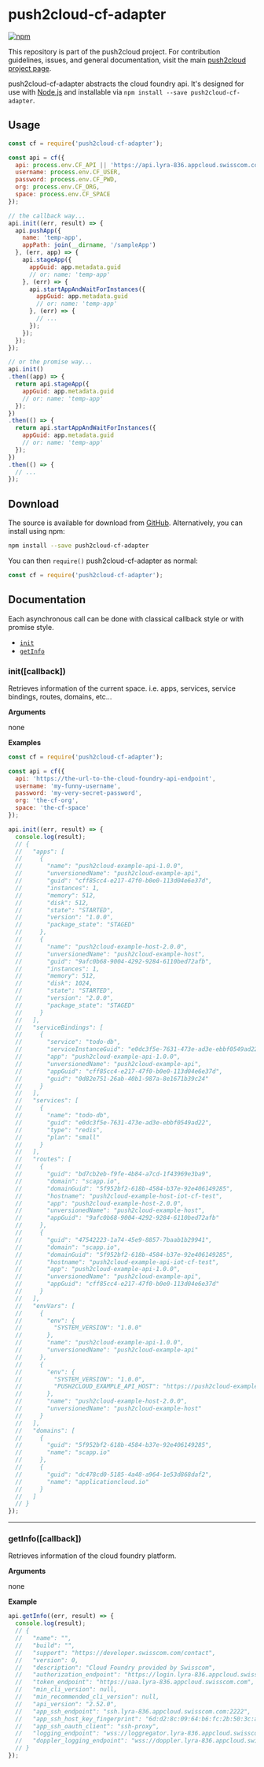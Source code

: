 # push2cloud-cf-adapter

[![npm](https://img.shields.io/npm/v/push2cloud-cf-adapter.svg)](https://npmjs.org/package/push2cloud-cf-adapter)

This repository is part of the push2cloud project. For contribution guidelines, issues, and general documentation, visit the main [push2cloud project page](https://github.com/push2cloud/push2cloud).


push2cloud-cf-adapter abstracts the cloud foundry api.
It's designed for use with [Node.js](https://nodejs.org/) and installable via `npm install --save push2cloud-cf-adapter`.


## Usage

```js
const cf = require('push2cloud-cf-adapter');

const api = cf({
  api: process.env.CF_API || 'https://api.lyra-836.appcloud.swisscom.com',
  username: process.env.CF_USER,
  password: process.env.CF_PWD,
  org: process.env.CF_ORG,
  space: process.env.CF_SPACE
});

// the callback way...
api.init((err, result) => {
  api.pushApp({
    name: 'temp-app',
    appPath: join(__dirname, '/sampleApp')
  }, (err, app) => {
    api.stageApp({
      appGuid: app.metadata.guid
      // or: name: 'temp-app'
    }, (err) => {
      api.startAppAndWaitForInstances({
        appGuid: app.metadata.guid
        // or: name: 'temp-app'
      }, (err) => {
        // ...
      });
    });
  });
});

// or the promise way...
api.init()
.then((app) => {
  return api.stageApp({
    appGuid: app.metadata.guid
    // or: name: 'temp-app'
  });
})
.then(() => {
  return api.startAppAndWaitForInstances({
    appGuid: app.metadata.guid
    // or: name: 'temp-app'
  });
})
.then(() => {
  // ...
});

```

## Download

The source is available for download from
[GitHub](https://github.com/push2cloud/cf-adapter/archive/master.zip).
Alternatively, you can install using npm:

```sh
npm install --save push2cloud-cf-adapter
```

You can then `require()` push2cloud-cf-adapter as normal:

```js
const cf = require('push2cloud-cf-adapter');
```

## Documentation
Each asynchronous call can be done with classical callback style or with promise style.

<!-- ### Collections -->

* [`init`](#init)
* [`getInfo`](#getInfo)


<!-- ## Collections

Collection methods can iterate over Arrays, Objects, Maps, Sets, and any object that implements the ES2015 iterator protocol.
-->

<a name="init"></a>

### init([callback])

Retrieves information of the current space. i.e. apps, services, service bindings, routes, domains, etc...

__Arguments__

none

__Examples__


```js
const cf = require('push2cloud-cf-adapter');

const api = cf({
  api: 'https://the-url-to-the-cloud-foundry-api-endpoint',
  username: 'my-funny-username',
  password: 'my-very-secret-password',
  org: 'the-cf-org',
  space: 'the-cf-space'
});

api.init((err, result) => {
  console.log(result);
  // {
  //   "apps": [
  //     {
  //       "name": "push2cloud-example-api-1.0.0",
  //       "unversionedName": "push2cloud-example-api",
  //       "guid": "cff85cc4-e217-47f0-b0e0-113d04e6e37d",
  //       "instances": 1,
  //       "memory": 512,
  //       "disk": 512,
  //       "state": "STARTED",
  //       "version": "1.0.0",
  //       "package_state": "STAGED"
  //     },
  //     {
  //       "name": "push2cloud-example-host-2.0.0",
  //       "unversionedName": "push2cloud-example-host",
  //       "guid": "9afc0b68-9004-4292-9284-6110bed72afb",
  //       "instances": 1,
  //       "memory": 512,
  //       "disk": 1024,
  //       "state": "STARTED",
  //       "version": "2.0.0",
  //       "package_state": "STAGED"
  //     }
  //   ],
  //   "serviceBindings": [
  //     {
  //       "service": "todo-db",
  //       "serviceInstanceGuid": "e0dc3f5e-7631-473e-ad3e-ebbf0549ad22",
  //       "app": "push2cloud-example-api-1.0.0",
  //       "unversionedName": "push2cloud-example-api",
  //       "appGuid": "cff85cc4-e217-47f0-b0e0-113d04e6e37d",
  //       "guid": "0d82e751-26ab-40b1-987a-8e1671b39c24"
  //     }
  //   ],
  //   "services": [
  //     {
  //       "name": "todo-db",
  //       "guid": "e0dc3f5e-7631-473e-ad3e-ebbf0549ad22",
  //       "type": "redis",
  //       "plan": "small"
  //     }
  //   ],
  //   "routes": [
  //     {
  //       "guid": "bd7cb2eb-f9fe-4b84-a7cd-1f43969e3ba9",
  //       "domain": "scapp.io",
  //       "domainGuid": "5f952bf2-618b-4584-b37e-92e406149285",
  //       "hostname": "push2cloud-example-host-iot-cf-test",
  //       "app": "push2cloud-example-host-2.0.0",
  //       "unversionedName": "push2cloud-example-host",
  //       "appGuid": "9afc0b68-9004-4292-9284-6110bed72afb"
  //     },
  //     {
  //       "guid": "47542223-1a74-45e9-8857-7baab1b29941",
  //       "domain": "scapp.io",
  //       "domainGuid": "5f952bf2-618b-4584-b37e-92e406149285",
  //       "hostname": "push2cloud-example-api-iot-cf-test",
  //       "app": "push2cloud-example-api-1.0.0",
  //       "unversionedName": "push2cloud-example-api",
  //       "appGuid": "cff85cc4-e217-47f0-b0e0-113d04e6e37d"
  //     }
  //   ],
  //   "envVars": [
  //     {
  //       "env": {
  //         "SYSTEM_VERSION": "1.0.0"
  //       },
  //       "name": "push2cloud-example-api-1.0.0",
  //       "unversionedName": "push2cloud-example-api"
  //     },
  //     {
  //       "env": {
  //         "SYSTEM_VERSION": "1.0.0",
  //         "PUSH2CLOUD_EXAMPLE_API_HOST": "https://push2cloud-example-api-iot-cf-test.scapp.io"
  //       },
  //       "name": "push2cloud-example-host-2.0.0",
  //       "unversionedName": "push2cloud-example-host"
  //     }
  //   ],
  //   "domains": [
  //     {
  //       "guid": "5f952bf2-618b-4584-b37e-92e406149285",
  //       "name": "scapp.io"
  //     },
  //     {
  //       "guid": "dc478cd0-5185-4a48-a964-1e53d868daf2",
  //       "name": "applicationcloud.io"
  //     }
  //   ]
  // }
});
```

---------------------------------------

<a name="getInfo"></a>

### getInfo([callback])

Retrieves information of the cloud foundry platform.

__Arguments__

none

__Example__

```js
api.getInfo((err, result) => {
  console.log(result);
  // {
  //   "name": "",
  //   "build": "",
  //   "support": "https://developer.swisscom.com/contact",
  //   "version": 0,
  //   "description": "Cloud Foundry provided by Swisscom",
  //   "authorization_endpoint": "https://login.lyra-836.appcloud.swisscom.com",
  //   "token_endpoint": "https://uaa.lyra-836.appcloud.swisscom.com",
  //   "min_cli_version": null,
  //   "min_recommended_cli_version": null,
  //   "api_version": "2.52.0",
  //   "app_ssh_endpoint": "ssh.lyra-836.appcloud.swisscom.com:2222",
  //   "app_ssh_host_key_fingerprint": "6d:d2:8c:09:64:b6:fc:2b:50:3c:a9:cb:2e:be:d4:a7",
  //   "app_ssh_oauth_client": "ssh-proxy",
  //   "logging_endpoint": "wss://loggregator.lyra-836.appcloud.swisscom.com:443",
  //   "doppler_logging_endpoint": "wss://doppler.lyra-836.appcloud.swisscom.com:443"
  // }
});
```
